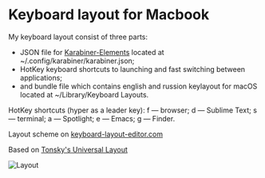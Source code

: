 # Keyboard layout for Macbook
My keyboard layout consist of three parts:
- JSON file for [Karabiner-Elements](https://karabiner-elements.pqrs.org) located at ~/.config/karabiner/karabiner.json;
- HotKey keyboard shortcuts to launching and fast switching between applications;
- and bundle file which contains english and russion keylayout for macOS located at ~/Library/Keyboard Layouts.

HotKey shortcuts (hyper as a leader key):
f — browser;
d — Sublime Text;
s — terminal;
a — Spotlight;
e — Emacs;
g — Finder.

Layout scheme on [keyboard-layout-editor.com](http://www.keyboard-layout-editor.com/#/gists/1ed5fc8a5ebf954d89930231006ca119)

Based on [Tonsky's Universal Layout](https://github.com/tonsky/Universal-Layout)

![Layout](https://github.com/sergmelnikov/macbook-keyboard-configuration/blob/main/keyboard-layout-1.png)
